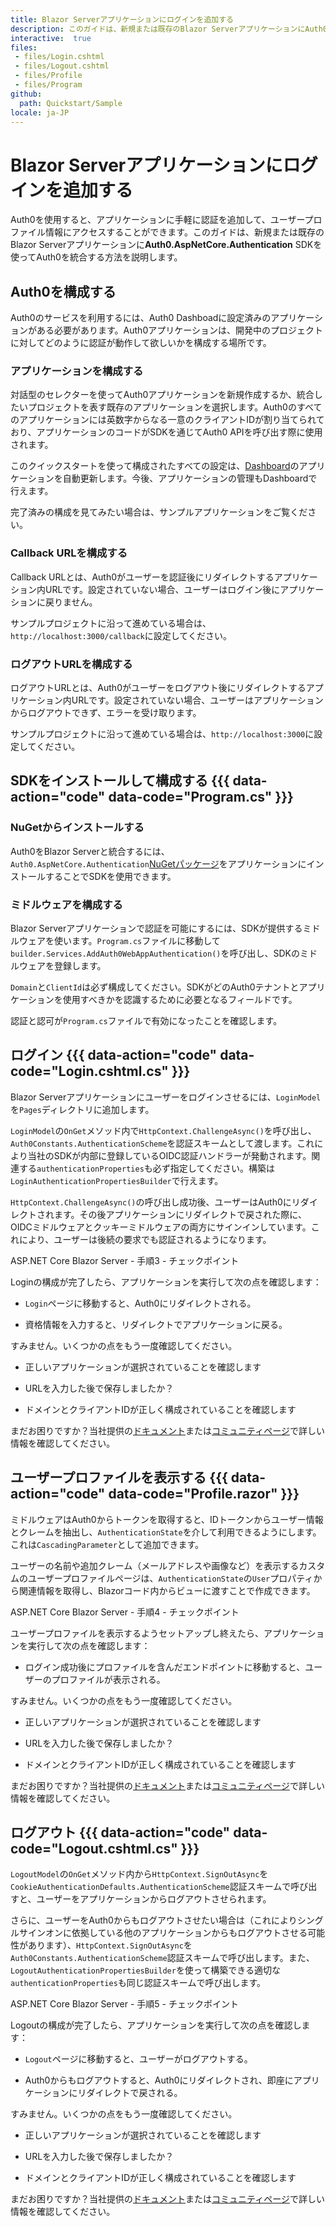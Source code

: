 ```yaml
---
title: Blazor Serverアプリケーションにログインを追加する
description: このガイドは、新規または既存のBlazor ServerアプリケーションにAuth0.AspNetCore.Authentication SDKを使ってAuth0を統合する方法を説明します。
interactive:  true
files:
 - files/Login.cshtml
 - files/Logout.cshtml
 - files/Profile
 - files/Program
github:
  path: Quickstart/Sample
locale: ja-JP
---
```


# Blazor Serverアプリケーションにログインを追加する


<p>Auth0を使用すると、アプリケーションに手軽に認証を追加して、ユーザープロファイル情報にアクセスすることができます。このガイドは、新規または既存のBlazor Serverアプリケーションに<b>Auth0.AspNetCore.Authentication</b> SDKを使ってAuth0を統合する方法を説明します。</p><p></p>

## Auth0を構成する


<p>Auth0のサービスを利用するには、Auth0 Dashboadに設定済みのアプリケーションがある必要があります。Auth0アプリケーションは、開発中のプロジェクトに対してどのように認証が動作して欲しいかを構成する場所です。</p><h3>アプリケーションを構成する</h3><p>対話型のセレクターを使ってAuth0アプリケーションを新規作成するか、統合したいプロジェクトを表す既存のアプリケーションを選択します。Auth0のすべてのアプリケーションには英数字からなる一意のクライアントIDが割り当てられており、アプリケーションのコードがSDKを通じてAuth0 APIを呼び出す際に使用されます。</p><p>このクイックスタートを使って構成されたすべての設定は、<a href="https://manage.auth0.com/dashboard/us/auth0-dsepaid/" target="_blank" rel="noreferrer noopener">Dashboard</a>のアプリケーションを自動更新します。今後、アプリケーションの管理もDashboardで行えます。</p><p>完了済みの構成を見てみたい場合は、サンプルアプリケーションをご覧ください。</p><h3>Callback URLを構成する</h3><p>Callback URLとは、Auth0がユーザーを認証後にリダイレクトするアプリケーション内URLです。設定されていない場合、ユーザーはログイン後にアプリケーションに戻りません。</p><p><div class="alert-container" severity="default"><p>サンプルプロジェクトに沿って進めている場合は、<code>http://localhost:3000</code><code>/callback</code>に設定してください。</p></div></p><h3>ログアウトURLを構成する</h3><p>ログアウトURLとは、Auth0がユーザーをログアウト後にリダイレクトするアプリケーション内URLです。設定されていない場合、ユーザーはアプリケーションからログアウトできず、エラーを受け取ります。</p><p><div class="alert-container" severity="default"><p>サンプルプロジェクトに沿って進めている場合は、<code>http://localhost:3000</code>に設定してください。</p></div></p>

## SDKをインストールして構成する {{{ data-action="code" data-code="Program.cs" }}}


<h3>NuGetからインストールする</h3><p>Auth0をBlazor Serverと統合するには、<code>Auth0.AspNetCore.Authentication</code><a href="https://www.nuget.org/packages/Auth0.AspNetCore.Authentication/" target="_blank" rel="noreferrer noopener">NuGetパッケージ</a>をアプリケーションにインストールすることでSDKを使用できます。</p><p></p><h3>ミドルウェアを構成する</h3><p>Blazor Serverアプリケーションで認証を可能にするには、SDKが提供するミドルウェアを使います。<code>Program.cs</code>ファイルに移動して<code>builder.Services.AddAuth0WebAppAuthentication()</code>を呼び出し、SDKのミドルウェアを登録します。</p><p><code>Domain</code>と<code>ClientId</code>は必ず構成してください。SDKがどのAuth0テナントとアプリケーションを使用すべきかを認識するために必要となるフィールドです。</p><p>認証と認可が<code>Program.cs</code>ファイルで有効になったことを確認します。</p>

## ログイン {{{ data-action="code" data-code="Login.cshtml.cs" }}}


<p>Blazor Serverアプリケーションにユーザーをログインさせるには、<code>LoginModel</code>を<code>Pages</code>ディレクトリに追加します。</p><p><code>LoginModel</code>の<code>OnGet</code>メソッド内で<code>HttpContext.ChallengeAsync()</code>を呼び出し、<code>Auth0Constants.AuthenticationScheme</code>を認証スキームとして渡します。これにより当社のSDKが内部に登録しているOIDC認証ハンドラーが発動されます。関連する<code>authenticationProperties</code>も必ず指定してください。構築は<code>LoginAuthenticationPropertiesBuilder</code>で行えます。</p><p><code>HttpContext.ChallengeAsync()</code>の呼び出し成功後、ユーザーはAuth0にリダイレクトされます。その後アプリケーションにリダイレクトで戻された際に、OIDCミドルウェアとクッキーミドルウェアの両方にサインインしています。これにより、ユーザーは後続の要求でも認証されるようになります。</p><p><div class="checkpoint">ASP.NET Core Blazor Server - 手順3 - チェックポイント <div class="checkpoint-default"><p>Loginの構成が完了したら、アプリケーションを実行して次の点を確認します：</p><ul><li><p><code>Login</code>ページに移動すると、Auth0にリダイレクトされる。</p></li><li><p>資格情報を入力すると、リダイレクトでアプリケーションに戻る。</p></li></ul><p></p></div>

  <div class="checkpoint-success"></div>

  <div class="checkpoint-failure"><p>すみません。いくつかの点をもう一度確認してください。</p><ul><li><p>正しいアプリケーションが選択されていることを確認します</p></li><li><p>URLを入力した後で保存しましたか？</p></li><li><p>ドメインとクライアントIDが正しく構成されていることを確認します</p></li></ul><p>まだお困りですか？当社提供の<a href="https://auth0.com/docs" target="_blank" >ドキュメント</a>または<a href="https://community.auth0.com/" target="_blank" rel="noreferrer noopener">コミュニティページ</a>で詳しい情報を確認してください。</p></div>

  </div></p>

## ユーザープロファイルを表示する {{{ data-action="code" data-code="Profile.razor" }}}


<p>ミドルウェアはAuth0からトークンを取得すると、IDトークンからユーザー情報とクレームを抽出し、<code>AuthenticationState</code>を介して利用できるようにします。これは<code>CascadingParameter</code>として追加できます。</p><p>ユーザーの名前や追加クレーム（メールアドレスや画像など）を表示するカスタムのユーザープロファイルページは、<code>AuthenticationState</code>の<code>User</code>プロパティから関連情報を取得し、Blazorコード内からビューに渡すことで作成できます。</p><p><div class="checkpoint">ASP.NET Core Blazor Server - 手順4 - チェックポイント <div class="checkpoint-default"><p>ユーザープロファイルを表示するようセットアップし終えたら、アプリケーションを実行して次の点を確認します：</p><ul><li><p>ログイン成功後にプロファイルを含んだエンドポイントに移動すると、ユーザーのプロファイルが表示される。</p></li></ul><p></p></div>

  <div class="checkpoint-success"></div>

  <div class="checkpoint-failure"><p>すみません。いくつかの点をもう一度確認してください。</p><ul><li><p>正しいアプリケーションが選択されていることを確認します</p></li><li><p>URLを入力した後で保存しましたか？</p></li><li><p>ドメインとクライアントIDが正しく構成されていることを確認します</p></li></ul><p>まだお困りですか？当社提供の<a href="https://auth0.com/docs" target="_blank" >ドキュメント</a>または<a href="https://community.auth0.com/" target="_blank" rel="noreferrer noopener">コミュニティページ</a>で詳しい情報を確認してください。</p></div>

  </div></p>

## ログアウト {{{ data-action="code" data-code="Logout.cshtml.cs" }}}


<p><code>LogoutModel</code>の<code>OnGet</code>メソッド内から<code>HttpContext.SignOutAsync</code>を<code>CookieAuthenticationDefaults.AuthenticationScheme</code>認証スキームで呼び出すと、ユーザーをアプリケーションからログアウトさせられます。</p><p>さらに、ユーザーをAuth0からもログアウトさせたい場合は（これによりシングルサインオンに依拠している他のアプリケーションからもログアウトさせる可能性があります）、<code>HttpContext.SignOutAsync</code>を<code>Auth0Constants.AuthenticationScheme</code>認証スキームで呼び出します。また、<code>LogoutAuthenticationPropertiesBuilder</code>を使って構築できる適切な<code>authenticationProperties</code>も同じ認証スキームで呼び出します。</p><p></p><p><div class="checkpoint">ASP.NET Core Blazor Server - 手順5 - チェックポイント <div class="checkpoint-default"><p>Logoutの構成が完了したら、アプリケーションを実行して次の点を確認します：</p><ul><li><p><code>Logout</code>ページに移動すると、ユーザーがログアウトする。</p></li><li><p>Auth0からもログアウトすると、Auth0にリダイレクトされ、即座にアプリケーションにリダイレクトで戻される。</p></li></ul><p></p></div>

  <div class="checkpoint-success"></div>

  <div class="checkpoint-failure"><p>すみません。いくつかの点をもう一度確認してください。</p><ul><li><p>正しいアプリケーションが選択されていることを確認します</p></li><li><p>URLを入力した後で保存しましたか？</p></li><li><p>ドメインとクライアントIDが正しく構成されていることを確認します</p></li></ul><p>まだお困りですか？当社提供の<a href="https://auth0.com/docs" target="_blank" >ドキュメント</a>または<a href="https://community.auth0.com/" target="_blank" rel="noreferrer noopener">コミュニティページ</a>で詳しい情報を確認してください。</p></div>

  </div></p>
